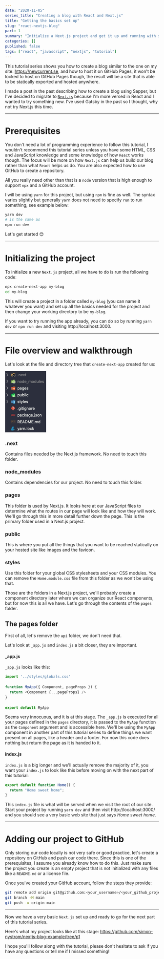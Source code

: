 ```yaml
---
date: "2020-11-05"
series_title: "Creating a blog with React and Next.js"
title: "Getting the basics set up"
slug: "react-nextjs-blog"
part: 1
summary: "Initialize a Next.js project and get it up and running with some basic pages."
categories: []
published: false
tags: ["react", "javascript", "nextjs", "tutorial"]
---
```


This tutorial series shows you how to create a blog similar to the one on my site: https://newcurrent.se, and how to host it on GitHub Pages, it won't be locked to host on GitHub Pages though, the result will be a site that is able to be statically exported and hosted anywhere.

I made a post in the past describing how to create a blog using Sapper, but I've decided to migrate to [`Next.js`](https://nextjs.org/) because I'm more versed in React and I wanted to try something new. I've used Gatsby in the past so I thought, why not try Next.js this time.

----

# Prerequisites

You don't need a lot of programming experience to follow this tutorial, I wouldn't recommend this tutorial series unless you have some HTML, CSS and JavaScript knowledge and some knowledge of how `React` works though. The focus will be more on how `Next.js` can help us build our blog rather than what `React` helps us do. You are also expected how to use GitHub to create a repository.

All you really need other than that is a `node` version that is high enough to support `npx` and a GitHub account.

I will be using `yarn` for this project, but using `npm` is fine as well. The syntax varies slightly but generally `yarn` does not need to specify `run` to run something, see example below:

```bash
yarn dev
# is the same as
npm run dev
```

Let's get started 😊

----

# Initializing the project

To initialize a new `Next.js` project, all we have to do is run the following code:

```bash
npx create-next-app my-blog
cd my-blog
```

This will create a project in a folder called `my-blog` (you can name it whatever you want) and set up all the basics needed for the project and then change your working directory to be `my-blog`.

If you want to try running the app already, you can do so by running `yarn dev` or `npm run dev` and visiting http://localhost:3000.

----

# File overview and walkthrough

Let's look at the file and directory tree that `create-next-app` created for us:

![Next.js folder structure](/images/next/nextjs_folder_structure.png)

### .next
Contains files needed by the Next.js framework. No need to touch this folder.

### node_modules
Contains dependencies for our project. No need to touch this folder.

### pages
This folder is used by Next.js. It looks here at our JavaScript files to determine what the routes in our page will look like and how they will work. We'll go through this in more detail further down the page. This is the primary folder used in a Next.js project.

### public
This is where you put all the things that you want to be reached statically on your hosted site like images and the favicon.

### styles
Use this folder for your global CSS stylesheets and your CSS modules. You can remove the `Home.module.css` file from this folder as we won't be using that.

Those are the folders in a Next.js project, we'll probably create a component directory later where we can organize our React components, but for now this is all we have. Let's go through the contents of the `pages` folder.

## The pages folder

First of all, let's remove the `api` folder, we don't need that.

Let's look at `_app.js` and `index.js` a bit closer, they are important.

#### _app.js

`_app.js` looks like this:

```javascript
import '../styles/globals.css'

function MyApp({ Component, pageProps }) {
  return <Component {...pageProps} />
}

export default MyApp
```

Seems very innocuous, and it is at this stage. The `_app.js` is executed for all your pages defined in the `pages` directory, it is passed to the `MyApp` function as the `Component` argument and is accessible here. We'll be using the `MyApp` component in another part of this tutorial series to define things we want present on all pages, like a header and a footer. For now this code does nothing but return the page as it is handed to it.

#### index.js

`index.js` is a big longer and we'll actually remove the majority of it, you want your `index.js` to look like this before moving on with the next part of this tutorial: 

```javascript
export default function Home() {
  return "Home sweet home";
}
```
This `index.js` file is what will be served when we visit the root of our site. Start your project by running `yarn dev` and then visit http://localhost:3000/ and you should see a very basic web site that just says *Home sweet home*.

----

# Adding our project to GitHub

Only storing our code locally is not very safe or good practice, let's create a repository on GitHub and push our code there. Since this is one of the prerequisites, I assume you already know how to do this. Just make sure the project you create is an empty project that is not initialized with any files like a `README.md` or a license file.

Once you've created your GitHub account, follow the steps they provide:

```bash
git remote add origin git@github.com:<your_username>/<your_github_project>.git
git branch -M main
git push -u origin main
```

----

Now we have a very basic `Next.js` set up and ready to go for the next part of this tutorial series.

Here's what my project looks like at this stage: https://github.com/simon-nystrom/nextjs-blog-example/tree/p1

I hope you'll follow along with the tutorial, please don't hesitate to ask if you have any questions or tell me if I missed something!
